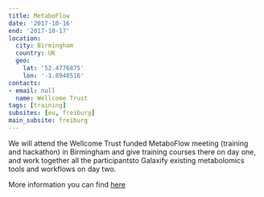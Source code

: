 ```yaml
---
title: MetaboFlow
date: '2017-10-16'
end: '2017-10-17'
location:
  city: Birmingham
  country: UK
  geo:
    lat: '52.4776875'
    lon: '-1.8948516'
contacts:
- email: null
  name: Wellcome Trust
tags: [training]
subsites: [eu, freiburg]
main_subsite: freiburg
---
```


We will attend the Wellcome Trust funded MetaboFlow meeting (training and hackathon) in Birmingham and give training courses there on day one, and work together all the participantsto Galaxify existing metabolomics tools and workflows on day two.

More information you can find [here](http://www.metaboflow.org/)

